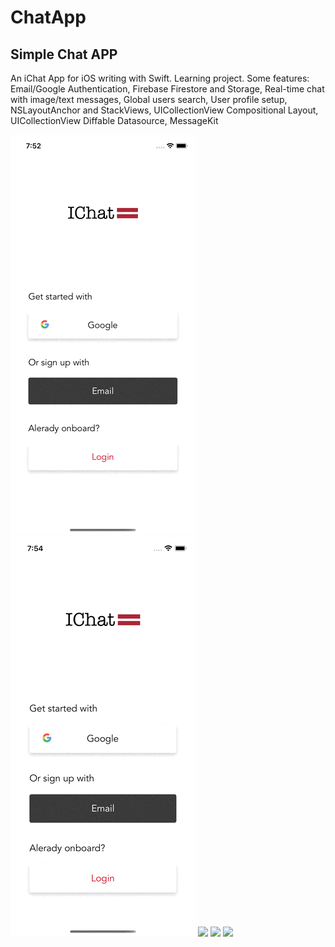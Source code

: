 # ChatApp
## Simple Chat APP

An iChat App for iOS writing with Swift. Learning project. Some features: Email/Google Authentication, 
  Firebase Firestore and Storage, 
  Real-time chat with image/text messages, 
  Global users search,
  User profile setup,
  NSLayoutAnchor and StackViews,
  UICollectionView Compositional Layout,
  UICollectionView Diffable Datasource,
  MessageKit
  
![](images/chat1.gif)
![](images/chat2.gif)
![](images/chat3.gif)
![](images/chat4.gif)
![](images/chat5.gif)
